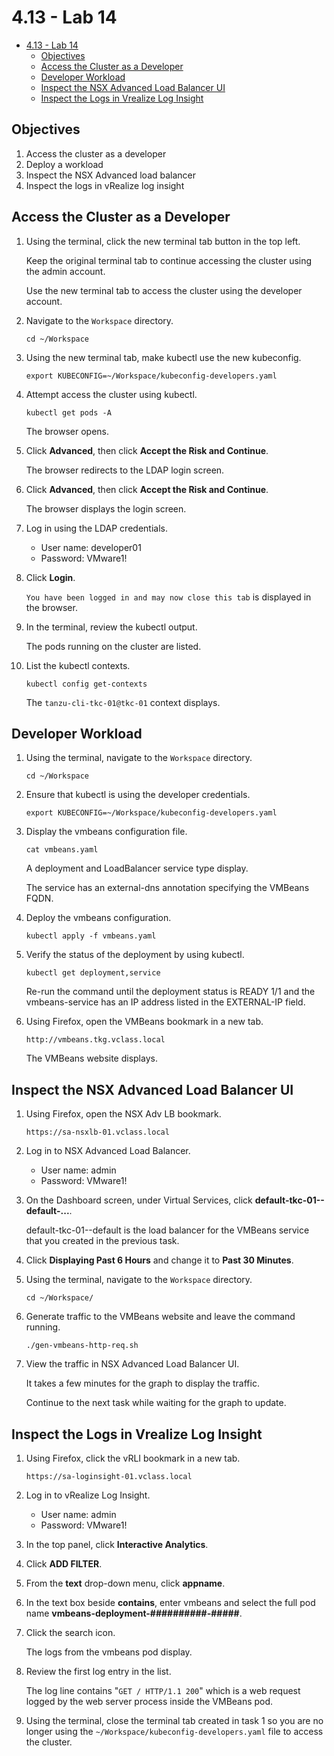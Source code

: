 # 4.13 - Lab 14

- [4.13 - Lab 14](#413---lab-14)
  - [Objectives](#objectives)
  - [Access the Cluster as a Developer](#access-the-cluster-as-a-developer)
  - [Developer Workload](#developer-workload)
  - [Inspect the NSX Advanced Load Balancer UI](#inspect-the-nsx-advanced-load-balancer-ui)
  - [Inspect the Logs in Vrealize Log Insight](#inspect-the-logs-in-vrealize-log-insight)

## Objectives

1. Access the cluster as a developer
2. Deploy a workload
3. Inspect the NSX Advanced load balancer
4. Inspect the logs in vRealize log insight

## Access the Cluster as a Developer

1. Using the terminal, click the new terminal tab button in the top left.

    Keep the original terminal tab to continue accessing the cluster using the admin account.

    Use the new terminal tab to access the cluster using the developer account.

2. Navigate to the `Workspace` directory.

    `cd ~/Workspace`

3. Using the new terminal tab, make kubectl use the new kubeconfig.

    `export KUBECONFIG=~/Workspace/kubeconfig-developers.yaml`

4. Attempt access the cluster using kubectl.

    `kubectl get pods -A`

    The browser opens.

5. Click **Advanced**, then click **Accept the Risk and Continue**.

    The browser redirects to the LDAP login screen.

6. Click **Advanced**, then click **Accept the Risk and Continue**.

    The browser displays the login screen.

7. Log in using the LDAP credentials.
    - User name: developer01
    - Password: VMware1!
8. Click **Login**.

    `You have been logged in and may now close this tab` is displayed in the browser.

9. In the terminal, review the kubectl output.

    The pods running on the cluster are listed.

10. List the kubectl contexts.

    `kubectl config get-contexts`

    The `tanzu-cli-tkc-01@tkc-01` context displays.

## Developer Workload

1. Using the terminal, navigate to the `Workspace` directory.

    `cd ~/Workspace`

2. Ensure that kubectl is using the developer credentials.

    `export KUBECONFIG=~/Workspace/kubeconfig-developers.yaml`

3. Display the vmbeans configuration file.

    `cat vmbeans.yaml`

    A deployment and LoadBalancer service type display.

    The service has an external-dns annotation specifying the VMBeans FQDN.

4. Deploy the vmbeans configuration.

    `kubectl apply -f vmbeans.yaml`

5. Verify the status of the deployment by using kubectl.

    `kubectl get deployment,service`

    Re-run the command until the deployment status is READY 1/1 and the vmbeans-service has an IP address listed in the EXTERNAL-IP field.

6. Using Firefox, open the VMBeans bookmark in a new tab.

    `http://vmbeans.tkg.vclass.local`

    The VMBeans website displays.

## Inspect the NSX Advanced Load Balancer UI

1. Using Firefox, open the NSX Adv LB bookmark.

    `https://sa-nsxlb-01.vclass.local`

2. Log in to NSX Advanced Load Balancer.
    - User name: admin
    - Password: VMware1!
3. On the Dashboard screen, under Virtual Services, click **default-tkc-01--default-...**.

    default-tkc-01--default is the load balancer for the VMBeans service that you created in the previous task.

4. Click **Displaying Past 6 Hours** and change it to **Past 30 Minutes**.
5. Using the terminal, navigate to the `Workspace` directory.

    `cd ~/Workspace/`

6. Generate traffic to the VMBeans website and leave the command running.

    `./gen-vmbeans-http-req.sh`

7. View the traffic in NSX Advanced Load Balancer UI.

    It takes a few minutes for the graph to display the traffic.

    Continue to the next task while waiting for the graph to update.

## Inspect the Logs in Vrealize Log Insight

1. Using Firefox, click the vRLI bookmark in a new tab.

    `https://sa-loginsight-01.vclass.local`

2. Log in to vRealize Log Insight.
    - User name: admin
    - Password: VMware1!
3. In the top panel, click **Interactive Analytics**.
4. Click **ADD FILTER**.
5. From the **text** drop-down menu, click **appname**.
6. In the text box beside **contains**, enter vmbeans and select the full pod name **vmbeans-deployment-##########-#####**.
7. Click the search icon.

    The logs from the vmbeans pod display.

8. Review the first log entry in the list.

    The log line contains "`GET / HTTP/1.1 200`" which is a web request logged by the web server process inside the VMBeans pod.

9. Using the terminal, close the terminal tab created in task 1 so you are no longer using the `~/Workspace/kubeconfig-developers.yaml` file to access the cluster.

